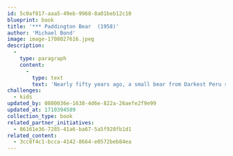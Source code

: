 ```yaml
---
id: 5c0af817-aaa5-49eb-9968-8a01beb12c10
blueprint: book
title: '*** Paddington Bear  (1958)'
author: 'Michael Bond'
image: image-1708027616.jpeg
description:
  -
    type: paragraph
    content:
      -
        type: text
        text: 'Nearly fifty years ago, a small bear from Darkest Peru set out on an adventure of a lifetime. With nothing but a suitcase, several jars of marmalade, and a label around his neck that read, "Please Look After This Bear," he stowed away on a ship headed for faraway England. When the little bear arrived at London''s busy Paddington Station, he was discovered by...'
challenges:
  - kids
updated_by: 0800036e-1638-4d6e-822a-26aefe2f9e99
updated_at: 1710394589
collection_type: book
related_partner_initiatives:
  - 86161e36-7285-41a6-ba67-5a5f928fb1d1
related_content:
  - 3cc8f4c1-bcca-4142-8664-e0572beb84ea
---
```

